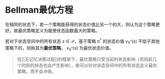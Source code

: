 # Bellman最优方程

在相同的状态下，若一个策略能获得的状态价值比另一个的大，则认为这个策略更好。故最优策略定义为能使状态函数最大的策略。

若对于状态空间中的所有状态 $s \in \mathcal{S}$，基于策略 $\pi^*$ 的状态价值 $v_{\pi^*}(s)$ 不低于其他策略下的，则称其为**最优策略**， $v_{\pi^*}(s)$ 为最优状态价值。

> 在[[无记忆决策过程]]的框架下，最优策略只受当前的状态影响（否则前几个时刻的状态也会产生影响），故可以针对状态空间中的所有状态定义最优策略，而不会冲突。

